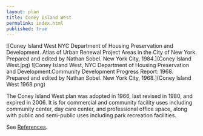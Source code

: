 ```yaml
---
layout: plan
title: Coney Island West
permalink: index.html
published: true
---
```


![Coney Island West NYC Department of Housing Preservation and Development. Atlas of Urban Renewal Project Areas in the City of New York. Prepared and edited by Nathan Sobel. New York City, 1984.](Coney Island West.jpg)
![Coney Island West, NYC Department of Housing Preservation and Development.Community Development Progress Report: 1968. Prepared and edited by Nathan Sobel. New York City, 1968.](Coney Island West 1968.png)

The Coney Island West plan was adopted in 1966, last revised in 1980, and expired in 2006. It is for commercial and community facility uses including community center, day care center, and professional office space, along with public and semi-public uses including park recreation facilities.

See [References](http://www.urbanreviewer.org/#page=references.html).